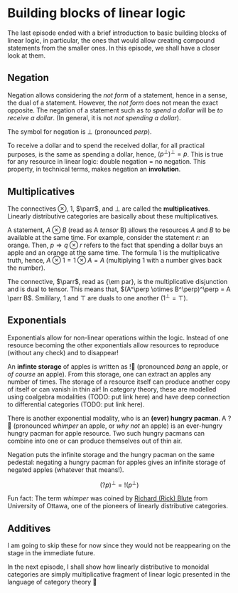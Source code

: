 # Building blocks of linear logic

The last episode ended with a brief introduction to basic building blocks of linear logic, in particular, the ones that would allow creating compound statements from the smaller ones. In this episode, we shall have a closer look at them.

## Negation 

Negation allows considering the *not form* of a statement, hence in a sense, the dual of a statement.  However, the *not form* does not mean the exact opposite. The negation of a statement such as *to spend a dollar* will be *to receive a dollar*. (In general, it is not *not spending a dollar*). 

The symbol for negation is $\perp$ (pronounced *perp*).

To receive a dollar and to spend the received dollar, for all practical purposes, is the same as spending a dollar, hence, $(p^\perp)^\perp = p$. This is true for any resource in linear logic: double negation = no negation. This property, in technical terms, makes negation an **involution**. 

## Multiplicatives

The connectives $\otimes$, $1$, $\parr$, and $\bot$ are called the **multiplicatives**. Linearly distributive categories are basically about these multiplicatives. 

A statement, $A \otimes B$ (read as A *tensor* B) 
allows the resources $A$ and $B$ to be available at the same time.  For example, consider the statement $r:$ an orange. Then, $p \Rightarrow q \otimes r$ refers to the fact that 
spending a dollar buys an apple and an orange at the same time. The formula $1$ is the multiplicative truth, hence, $A \otimes 1 = 1 \otimes A = A$ (multiplying $1$ with a number gives back the number). 

The connective, $\parr$, read as {\em par}, is the multiplicative disjunction and is dual to tensor. This means that,
$(A^\perp \otimes B^\perp)^\perp = A \parr B$. Smililary, $1$ and $\top$ are duals to one another $(1^\perp = \top)$.

## Exponentials

Exponentials allow for non-linear operations within the logic. Instead of one resource becoming the other exponentials allow resources to reproduce (without any check) and to disappear!  

An **infinte storage** of apples is written as $!$:apple: (pronounced *bang* an apple, or *of course* an apple). From this storage, one can extract an apples any number of times. The storage of a resource itself can produce another copy of itself or can vanish in thin air! In category theory, these are modelled using coalgebra modalities (TODO: put link here) and have deep connection to differential categories (TODO: put link here).

There is another exponential modality, who is an **(ever) hungry pacman**. A $?$:apple: (pronounced *whimper* an apple, or *why not* an apple) is an ever-hungry hungry pacman for apple resource. Two such hungry pacmans can combine into one or can produce themselves out of thin air. 

Negation puts the infinite storage and the hungry pacman on the same pedestal: negating a hungry pacman for apples gives an infinite storage of negated apples (whatever that means!). 

$$ (?p)^\perp = !(p^\perp) $$

Fun fact: The term *whimper* was coined by [Richard (Rick) Blute](https://richardblute.ca/) from University of Ottawa, one of the pioneers of linearly distributive categories. 


## Additives

I am going to skip these for now since they would not be reappearing on the stage in the immediate future.

In the next episode, I shall show how linearly distributive to monoidal categories are simply multiplicative fragment of linear logic presented in the language of category theory :tada:
